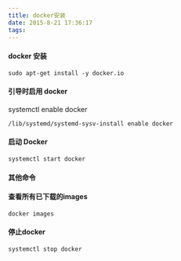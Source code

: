 ```yaml
---
title: docker安装
date: 2015-8-21 17:36:17
tags:
---
```

#### docker 安装

```
sudo apt-get install -y docker.io
```

#### 引导时启用 docker
systemctl enable docker

```
/lib/systemd/systemd-sysv-install enable docker
```

#### 启动 Docker

```
systemctl start docker
```



#### 其他命令
#### 查看所有已下载的images

```
docker images
```


#### 停止docker
```
systemctl stop docker
```

